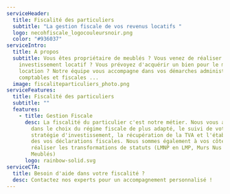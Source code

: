 ```yaml
---
serviceHeader:
  title: Fiscalité des particuliers
  subtitle: "La gestion fiscale de vos revenus locatifs "
  logo: necohfiscale_logocouleursnoir.png
  color: "#936037"
serviceIntro:
  title: A propos
  subtitle: Vous êtes propriétaire de meublés ? Vous venez de réaliser un
    investissement locatif ? Vous prévoyez d'acquérir un bien pour le mettre en
    location ? Notre équipe vous accompagne dans vos démarches administratives,
    comptables et fiscales ...
  image: fiscaliteparticuliers_photo.png
serviceFeatures:
  title: Fiscalité des particuliers
  subtitle: ""
  features:
    - title: Gestion Fiscale
      desc: La fiscalité du particulier c'est notre métier. Nous vous accompagnons
        dans le choix du régime fiscale de plus adapté, le suivi de votre
        stratégie d'investissement, la récupération de la TVA et l'établissement
        des vos déclarations fiscales. Nous sommes également à vos côtés pour
        réaliser les transformations de statuts (LMNP en LMP, Murs Nus en
        Meublés)
      logo: rainbow-solid.svg
serviceCTA:
  title: Besoin d'aide dans votre fiscalité ?
  desc: Contactez nos experts pour un accompagnement personnalisé !
---
```

